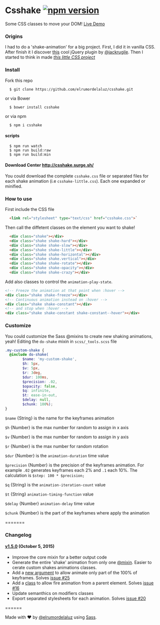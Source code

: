 # Csshake [![npm version](https://badge.fury.io/js/csshake.svg)](http://badge.fury.io/js/csshake)
Some CSS classes to move your DOM!
[Live Demo](http://elrumordelaluz.github.io/csshake/)

### Origins
I had to do a 'shake-animation' for a big project. First, I did it in vanilla CSS.
After finish it I discover [this](http://jackrugile.com/jrumble/) cool jQuery plugin by [@jackrugile](https://twitter.com/jackrugile).
Then I started to think in made *[this little CSS project](http://elrumordelaluz.github.io/csshake/)*

### Install
Fork this repo
```
  $ git clone https://github.com/elrumordelaluz/csshake.git
```

or via Bower
```
  $ bower install csshake
```

or via npm
```
  $ npm i csshake
```

#### scripts
```
  $ npm run watch
  $ npm run build:raw
  $ npm run build:min
```

#### Download Center http://csshake.surge.sh/
You could download the complete `csshake.css` file or separated files for each shake animation (i.e `csshake-little.css`).
Each one expanded or minified.



### How to use
First include the CSS file 
```html
  <link rel="stylesheet" type="text/css" href="csshake.css">` 
```

Then call the diffetent classes on the element you want to shake!
```html
  <div class="shake"></div>
  <div class="shake shake-hard"></div>
  <div class="shake shake-slow"></div>
  <div class="shake shake-little"></div>
  <div class="shake shake-horizontal"></div>
  <div class="shake shake.vertical"></div>
  <div class="shake shake-rotate"></div>
  <div class="shake shake-opacity"></div>
  <div class="shake shake-crazy"></div>
```

Add also classes to control the `animation-play-state`.
```html
<!-- Freeze the animation at that point when :hover -->
<div class="shake shake-freeze"></div>
<!-- Continuous animation instead on :hover -->
<div class="shake shake-constant"></div>
<!-- and stop when :hover -->
<div class="shake shake-constant shake-constant--hover"></div>
```

### Customize
You could customize the Sass @mixins to create new shaking animations, yeah!
Editing the `do-shake` mixin in `scss/_tools.scss` file
```scss
.my-custom-shake {
  @include do-shake(
        $name: 'my-custom-shake', 
        $h: 5px, 
        $v: 5px, 
        $r: 3deg, 
        $dur: 100ms, 
        $precision: .02, 
        $opacity: false, 
        $q: infinite, 
        $t: ease-in-out, 
        $delay: null,
        $chunk: 100%);
}
```

`$name` {String} is the name for the keyframes animation

`$h` {Number} is the max number for random to assign in x axis

`$v` {Number} is the max number for random to assign in y axis

`$r` {Number} is the max number for random rotation

`$dur` {Number} is the `animation-duration` time value

`$precision` {Number} is the precision of the keyframes animation. For example `.02` generates keyframes each 2% and `.1` each 10%. The calculation is `$step: 100 * $precision;`

`$q` {String} is the `animation-iteration-count` value

`$t` {String} `animation-timing-function` value

`$delay` {Number} `animation-delay` time value

`$chunk` {Number} is the part of the keyframes where apply the animation

=======

### Changelog
#### [v1.5.0](https://github.com/elrumordelaluz/csshake/releases/tag/v1.5) (October 5, 2015)
- Improve the core mixin for a better output code
- Generate the entire 'shake' animation from only one [@mixin](https://github.com/elrumordelaluz/csshake/blob/master/scss/_tools.scss#L30). Easier to cerate custom shakes animations classes.
- Add a [new argument](https://github.com/elrumordelaluz/csshake/blob/master/scss/_tools.scss#L41) to allow animate only part of the 100% of keyframes. Solves [issue #25](https://github.com/elrumordelaluz/csshake/issues/25)
- Add a [class](https://github.com/elrumordelaluz/csshake/blob/master/scss/_tools.scss#L3) to allow fire animation from a parent element. Solves [issue #16](https://github.com/elrumordelaluz/csshake/issues/16)
- Update semanthics on modifiers classes
- Export separated stylesheets for each animation. Solves [issue #20](https://github.com/elrumordelaluz/csshake/issues/20)

======

Made with ♥ by [@elrumordelaluz](http://twitter.com/elrumordelaluz) using [Sass](http://sass-lang.com/).